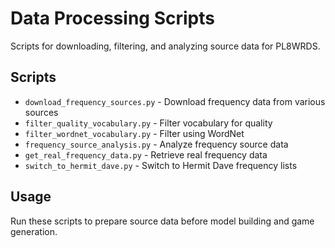 # Data Processing Scripts

Scripts for downloading, filtering, and analyzing source data for PL8WRDS.

## Scripts

- `download_frequency_sources.py` - Download frequency data from various sources
- `filter_quality_vocabulary.py` - Filter vocabulary for quality
- `filter_wordnet_vocabulary.py` - Filter using WordNet
- `frequency_source_analysis.py` - Analyze frequency source data
- `get_real_frequency_data.py` - Retrieve real frequency data
- `switch_to_hermit_dave.py` - Switch to Hermit Dave frequency lists

## Usage

Run these scripts to prepare source data before model building and game generation.
